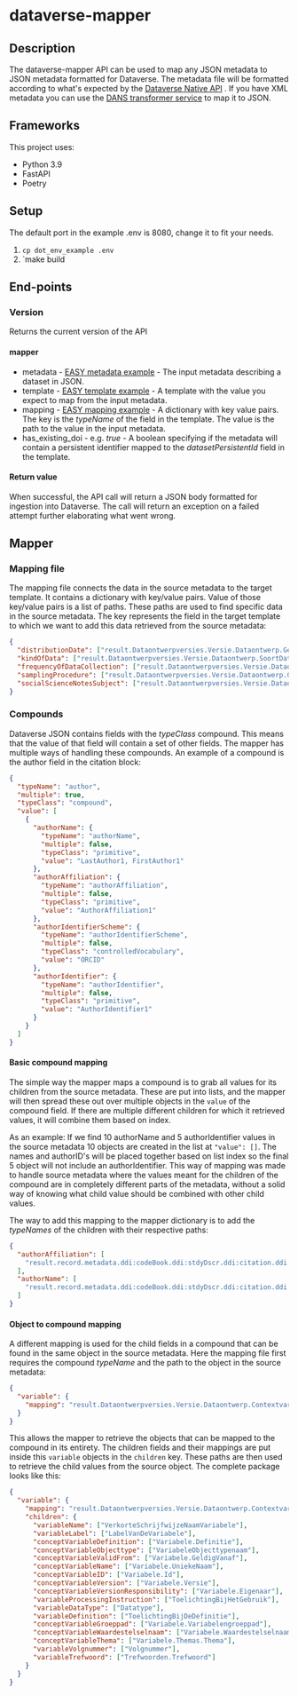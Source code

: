 # dataverse-mapper

## Description

The dataverse-mapper API can be used to map any JSON metadata to JSON metadata
formatted for Dataverse. The metadata file will be formatted according to
what's expected by
the [Dataverse Native API](https://guides.dataverse.org/en/latest/api/native-api.html#import-a-dataset-into-a-dataverse-collection)
. If you have XML metadata you can use
the [DANS transformer service](https://transformer.labs.dans.knaw.nl/docs#/Transform/Transform_xml_to_json_format__transform_xml_to_json_post)
to map it to JSON.

## Frameworks

This project uses:

- Python 3.9
- FastAPI
- Poetry

## Setup

The default port in the example .env is 8080, change it to fit your needs.

1. `cp dot_env_example .env`
2. `make build

## End-points

### Version

Returns the current version of the API

#### mapper

- metadata - [EASY metadata example](https://github.com/odissei-data/dataverse-mapper/blob/development/test-data/input-data/easy-test-metadata.json) - The input metadata describing a dataset in JSON.
- template - [EASY template example](https://github.com/odissei-data/dataverse-mapper/blob/development/test-data/template-data/cbs_dataverse_template.json) - A template with the value you expect to map from the input metadata.
- mapping - [EASY mapping example](https://github.com/odissei-data/dataverse-mapper/blob/development/test-data/mappings/easy-mapping.json) - A dictionary with key value pairs. The key is the _typeName_ of the field
  in the template. The value is the path to the value in the input
  metadata.
- has_existing_doi - e.g. _true_ - A boolean specifying if the metadata will
  contain a persistent identifier mapped to the _datasetPersistentId_ field in
  the template.

#### Return value

When successful, the API call will return a JSON body formatted for ingestion
into Dataverse. The call will return an exception on a failed attempt further
elaborating what went wrong.

## Mapper

### Mapping file

The mapping file connects the data in the source metadata to the target
template. It contains a dictionary with key/value pairs. Value of those
key/value pairs is a list of paths. These paths are used to find specific data
in the source metadata. The key represents the field in the target template to
which we want to add this data retrieved from the source metadata:
```json
{
  "distributionDate": ["result.Dataontwerpversies.Versie.Dataontwerp.GeldigVanaf"],
  "kindOfData": ["result.Dataontwerpversies.Versie.Dataontwerp.SoortData"],
  "frequencyOfDataCollection": ["result.Dataontwerpversies.Versie.Dataontwerp.TypeVerslagperiode"],
  "samplingProcedure": ["result.Dataontwerpversies.Versie.Dataontwerp.GebruikteMethodologie"],
  "socialScienceNotesSubject": ["result.Dataontwerpversies.Versie.Dataontwerp.Procesverloop"]
}
```

### Compounds
Dataverse JSON contains fields with the _typeClass_ compound. This means that
the value of that field will contain a set of other fields. 
The mapper has multiple ways of handling these compounds.
An example of a compound is the author field in the citation block:

```json
{
  "typeName": "author",
  "multiple": true,
  "typeClass": "compound",
  "value": [
    {
      "authorName": {
        "typeName": "authorName",
        "multiple": false,
        "typeClass": "primitive",
        "value": "LastAuthor1, FirstAuthor1"
      },
      "authorAffiliation": {
        "typeName": "authorAffiliation",
        "multiple": false,
        "typeClass": "primitive",
        "value": "AuthorAffiliation1"
      },
      "authorIdentifierScheme": {
        "typeName": "authorIdentifierScheme",
        "multiple": false,
        "typeClass": "controlledVocabulary",
        "value": "ORCID"
      },
      "authorIdentifier": {
        "typeName": "authorIdentifier",
        "multiple": false,
        "typeClass": "primitive",
        "value": "AuthorIdentifier1"
      }
    }
  ]
}
```

#### Basic compound mapping

 The simple way the mapper maps a compound is to
grab all values for its children from the source metadata. 
 These are put into lists, and the mapper will then
spread these out over multiple objects in the `value` of the compound field. If there are multiple different children for which it retrieved values, it will combine them
based on index.

As an example:
If we find 10 authorName and 5 authorIdentifier values in the source metadata
10 objects are created in the list at `"value": []`. The names and authorID's
will be placed together based on list index so the final 5 object will not
include an authorIdentifier. This way of mapping was made to handle source
metadata where the values meant for the children of the compound are in
completely different parts of the metadata, without a solid way of knowing
what child value should be combined with other child values.

The way to add this mapping to the mapper dictionary is to add the _typeNames_
of the children with their respective paths:

```json
{
  "authorAffiliation": [
    "result.record.metadata.ddi:codeBook.ddi:stdyDscr.ddi:citation.ddi:rspStmt.ddi:AuthEnty.@affiliation"
  ],
  "authorName": [
    "result.record.metadata.ddi:codeBook.ddi:stdyDscr.ddi:citation.ddi:rspStmt.ddi:AuthEnty.#text"
  ]
}
```

#### Object to compound mapping

A different mapping is used for the child fields in a compound that can be
found in the same object in the source metadata. Here the mapping file first
requires the compound _typeName_ and the path to the object in the source
metadata:

```json
{
  "variable": {
    "mapping": "result.Dataontwerpversies.Versie.Dataontwerp.Contextvariabelen.Contextvariabele[*]"
  }
}
```

This allows the mapper to retrieve the objects that can be mapped to the
compound in its entirety. The children fields and their mappings are put inside
this `variable` objects in the `children` key. These paths are then used to 
retrieve the child values from the source object. 
The complete package looks like this:
```json
{
  "variable": {
    "mapping": "result.Dataontwerpversies.Versie.Dataontwerp.Contextvariabelen.Contextvariabele[*]",
    "children": {
      "variableName": ["VerkorteSchrijfwijzeNaamVariabele"],
      "variableLabel": ["LabelVanDeVariabele"],
      "conceptVariableDefinition": ["Variabele.Definitie"],
      "conceptVariableObjecttype": ["VariabeleObjecttypenaam"],
      "conceptVariableValidFrom": ["Variabele.GeldigVanaf"],
      "conceptVariableName": ["Variabele.UniekeNaam"],
      "conceptVariableID": ["Variabele.Id"],
      "conceptVariableVersion": ["Variabele.Versie"],
      "conceptVariableVersionResponsibility": ["Variabele.Eigenaar"],
      "variableProcessingInstruction": ["ToelichtingBijHetGebruik"],
      "variableDataType": ["Datatype"],
      "variableDefinition": ["ToelichtingBijDeDefinitie"],
      "conceptVariableGroeppad": ["Variabele.Variabelengroeppad"],
      "conceptVariableWaardestelselnaam": ["Variabele.Waardestelselnaam"],
      "conceptVariableThema": ["Variabele.Themas.Thema"],
      "variableVolgnummer": ["Volgnummer"],
      "variableTrefwoord": ["Trefwoorden.Trefwoord"]
    }
  }
}
```


